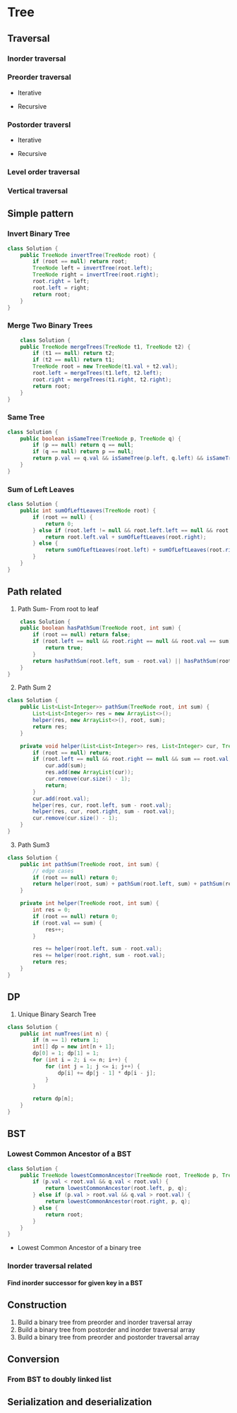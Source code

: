 # Tree
## Traversal

### Inorder traversal
### Preorder traversal
- Iterative

- Recursive

### Postorder traversl
- Iterative

- Recursive

### Level order traversal
### Vertical traversal

## Simple pattern
### Invert Binary Tree

```java
class Solution {
    public TreeNode invertTree(TreeNode root) {
        if (root == null) return root;
        TreeNode left = invertTree(root.left);
        TreeNode right = invertTree(root.right);
        root.right = left;
        root.left = right;
        return root;
    }
}
```

### Merge Two Binary Trees
```java
    class Solution {
    public TreeNode mergeTrees(TreeNode t1, TreeNode t2) {
        if (t1 == null) return t2;
        if (t2 == null) return t1;
        TreeNode root = new TreeNode(t1.val + t2.val);
        root.left = mergeTrees(t1.left, t2.left);
        root.right = mergeTrees(t1.right, t2.right);
        return root;
    }
}
```

### Same Tree

```java
class Solution {
    public boolean isSameTree(TreeNode p, TreeNode q) {
        if (p == null) return q == null;
        if (q == null) return p == null;
        return p.val == q.val && isSameTree(p.left, q.left) && isSameTree(p.right, q.right);
    }
}
```

### Sum of Left Leaves
```java
class Solution {
    public int sumOfLeftLeaves(TreeNode root) {
        if (root == null) {
            return 0;
        } else if (root.left != null && root.left.left == null && root.left.right == null) {
            return root.left.val + sumOfLeftLeaves(root.right);
        } else {
            return sumOfLeftLeaves(root.left) + sumOfLeftLeaves(root.right);
        }
    }
}
```

## Path related
1. Path Sum- From root to leaf
```java
    class Solution {
    public boolean hasPathSum(TreeNode root, int sum) {
        if (root == null) return false;
        if (root.left == null && root.right == null && root.val == sum) {
            return true;
        }
        return hasPathSum(root.left, sum - root.val) || hasPathSum(root.right, sum - root.val);
    }
}
```

2. Path Sum 2
```java
class Solution {
    public List<List<Integer>> pathSum(TreeNode root, int sum) {
        List<List<Integer>> res = new ArrayList<>();
        helper(res, new ArrayList<>(), root, sum);
        return res;
    }

    private void helper(List<List<Integer>> res, List<Integer> cur, TreeNode root, int sum) {
        if (root == null) return;
        if (root.left == null && root.right == null && sum == root.val) {
            cur.add(sum);
            res.add(new ArrayList(cur));
            cur.remove(cur.size() - 1);
            return;
        }
        cur.add(root.val);
        helper(res, cur, root.left, sum - root.val);
        helper(res, cur, root.right, sum - root.val);
        cur.remove(cur.size() - 1);
    }
}
```

3. Path Sum3
```java
class Solution {
    public int pathSum(TreeNode root, int sum) {
        // edge cases
        if (root == null) return 0;
        return helper(root, sum) + pathSum(root.left, sum) + pathSum(root.right, sum);
    }

    private int helper(TreeNode root, int sum) {
        int res = 0;
        if (root == null) return 0;
        if (root.val == sum) {
            res++;
        }

        res += helper(root.left, sum - root.val);
        res += helper(root.right, sum - root.val);
        return res;
    }
}
```

## DP
1. Unique Binary Search Tree
```java
class Solution {
    public int numTrees(int n) {
        if (n == 1) return 1;
        int[] dp = new int[n + 1];
        dp[0] = 1; dp[1] = 1;
        for (int i = 2; i <= n; i++) {
            for (int j = 1; j <= i; j++) {
                dp[i] += dp[j - 1] * dp[i - j];
            }
        }

        return dp[n];
    }
}
```

## BST

### Lowest Common Ancestor of a BST
```java
class Solution {
    public TreeNode lowestCommonAncestor(TreeNode root, TreeNode p, TreeNode q) {
        if (p.val < root.val && q.val < root.val) {
            return lowestCommonAncestor(root.left, p, q);
        } else if (p.val > root.val && q.val > root.val) {
            return lowestCommonAncestor(root.right, p, q);
        } else {
            return root;
        }
    }
}
```
- Lowest Common Ancestor of a binary tree

### Inorder traversal related
#### Find inorder successor for given key in a BST

## Construction
1. Build a binary tree from preorder and inorder traversal array
2. Build a binary tree from postorder and inorder traversal array
3. Build a binary tree from preorder and postorder traversal array

## Conversion
### From BST to doubly linked list

## Serialization and deserialization
